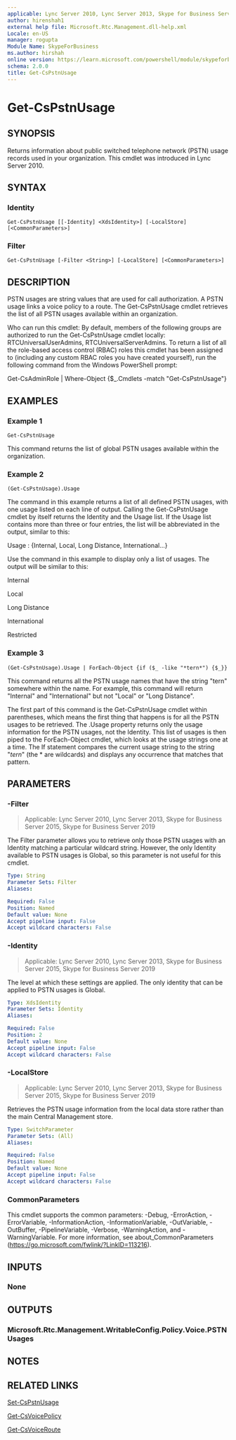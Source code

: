 ```yaml
---
applicable: Lync Server 2010, Lync Server 2013, Skype for Business Server 2015, Skype for Business Server 2019
author: hirenshah1
external help file: Microsoft.Rtc.Management.dll-help.xml
Locale: en-US
manager: rogupta
Module Name: SkypeForBusiness
ms.author: hirshah
online version: https://learn.microsoft.com/powershell/module/skypeforbusiness/get-cspstnusage
schema: 2.0.0
title: Get-CsPstnUsage
---
```


# Get-CsPstnUsage

## SYNOPSIS
Returns information about public switched telephone network (PSTN) usage records used in your organization.
This cmdlet was introduced in Lync Server 2010.


## SYNTAX

### Identity
```
Get-CsPstnUsage [[-Identity] <XdsIdentity>] [-LocalStore] [<CommonParameters>]
```

### Filter
```
Get-CsPstnUsage [-Filter <String>] [-LocalStore] [<CommonParameters>]
```

## DESCRIPTION
PSTN usages are string values that are used for call authorization.
A PSTN usage links a voice policy to a route.
The Get-CsPstnUsage cmdlet retrieves the list of all PSTN usages available within an organization.

Who can run this cmdlet: By default, members of the following groups are authorized to run the Get-CsPstnUsage cmdlet locally: RTCUniversalUserAdmins, RTCUniversalServerAdmins.
To return a list of all the role-based access control (RBAC) roles this cmdlet has been assigned to (including any custom RBAC roles you have created yourself), run the following command from the Windows PowerShell prompt:

Get-CsAdminRole | Where-Object {$_.Cmdlets -match "Get-CsPstnUsage"}


## EXAMPLES

### Example 1
```
Get-CsPstnUsage
```

This command returns the list of global PSTN usages available within the organization.

### Example 2
```
(Get-CsPstnUsage).Usage
```

The command in this example returns a list of all defined PSTN usages, with one usage listed on each line of output.
Calling the Get-CsPstnUsage cmdlet by itself returns the Identity and the Usage list.
If the Usage list contains more than three or four entries, the list will be abbreviated in the output, similar to this:

Usage : {Internal, Local, Long Distance, International...}

Use the command in this example to display only a list of usages.
The output will be similar to this:

Internal

Local

Long Distance

International

Restricted

### Example 3
```
(Get-CsPstnUsage).Usage | ForEach-Object {if ($_ -like "*tern*") {$_}}
```

This command returns all the PSTN usage names that have the string "tern" somewhere within the name.
For example, this command will return "Internal" and "International" but not "Local" or "Long Distance".

The first part of this command is the Get-CsPstnUsage cmdlet within parentheses, which means the first thing that happens is for all the PSTN usages to be retrieved.
The .Usage property returns only the usage information for the PSTN usages, not the Identity.
This list of usages is then piped to the ForEach-Object cmdlet, which looks at the usage strings one at a time.
The If statement compares the current usage string to the string "*tern*" (the * are wildcards) and displays any occurrence that matches that pattern.


## PARAMETERS

### -Filter

> Applicable: Lync Server 2010, Lync Server 2013, Skype for Business Server 2015, Skype for Business Server 2019

The Filter parameter allows you to retrieve only those PSTN usages with an Identity matching a particular wildcard string.
However, the only Identity available to PSTN usages is Global, so this parameter is not useful for this cmdlet.

```yaml
Type: String
Parameter Sets: Filter
Aliases:

Required: False
Position: Named
Default value: None
Accept pipeline input: False
Accept wildcard characters: False
```

### -Identity

> Applicable: Lync Server 2010, Lync Server 2013, Skype for Business Server 2015, Skype for Business Server 2019

The level at which these settings are applied.
The only identity that can be applied to PSTN usages is Global.

```yaml
Type: XdsIdentity
Parameter Sets: Identity
Aliases:

Required: False
Position: 2
Default value: None
Accept pipeline input: False
Accept wildcard characters: False
```

### -LocalStore

> Applicable: Lync Server 2010, Lync Server 2013, Skype for Business Server 2015, Skype for Business Server 2019

Retrieves the PSTN usage information from the local data store rather than the main Central Management store.

```yaml
Type: SwitchParameter
Parameter Sets: (All)
Aliases:

Required: False
Position: Named
Default value: None
Accept pipeline input: False
Accept wildcard characters: False
```

### CommonParameters
This cmdlet supports the common parameters: -Debug, -ErrorAction, -ErrorVariable, -InformationAction, -InformationVariable, -OutVariable, -OutBuffer, -PipelineVariable, -Verbose, -WarningAction, and -WarningVariable. For more information, see about_CommonParameters (https://go.microsoft.com/fwlink/?LinkID=113216).


## INPUTS

### None


## OUTPUTS

### Microsoft.Rtc.Management.WritableConfig.Policy.Voice.PSTNUsages


## NOTES


## RELATED LINKS

[Set-CsPstnUsage](Set-CsPstnUsage.md)

[Get-CsVoicePolicy](Get-CsVoicePolicy.md)

[Get-CsVoiceRoute](Get-CsVoiceRoute.md)
